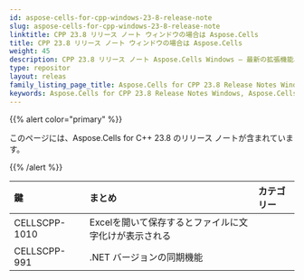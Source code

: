 ```yaml
---
id: aspose-cells-for-cpp-windows-23-8-release-note
slug: aspose-cells-for-cpp-windows-23-8-release-note
linktitle: CPP 23.8 リリース ノート ウィンドウの場合は Aspose.Cells
title: CPP 23.8 リリース ノート ウィンドウの場合は Aspose.Cells
weight: 45
description: CPP 23.8 リリース ノート Aspose.Cells Windows – 最新の拡張機能、新機能、および修正
type: repositor
layout: releas
family_listing_page_title: Aspose.Cells for CPP 23.8 Release Notes Window
keywords: Aspose.Cells for CPP 23.8 Release Notes Windows, Aspose.Cells for CPP 23.8 Windows updates and fixe
---
```

{{% alert color="primary" %}}

このページには、Aspose.Cells for C++ 23.8 のリリース ノートが含まれています。

{{% /alert %}}

|**鍵**|**まとめ**|**カテゴリー**|
| :- | :- | :- |
|CELLSCPP-1010|Excelを開いて保存するとファイルに文字化けが表示される|
|CELLSCPP-991|.NET バージョンの同期機能|
